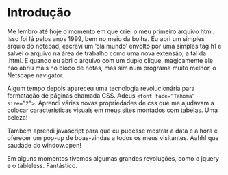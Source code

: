# Introdução

Me lembro até hoje o momento em que criei o meu primeiro arquivo html. Isso foi lá pelos anos 1999, bem no meio da bolha. Eu abri um simples arquio do notepad, escrevi um ‘olá mundo’ envolto por uma simples tag h1 e salvei o arquivo na área de trabalho como uma nova extensão, a tal da .html. E quando eu abri o arquivo com um duplo clique, magicamente ele não abriu mais no bloco de notas, mas sim num programa muito melhor, o Netscape navigator. 

Algum tempo depois apareceu uma tecnologia revolucionária para formatação de páginas chamada CSS. Adeus ```<font face=”Tahoma” size=”2”>```. Aprendi várias novas propriedades de css que me ajudavam a colocar características visuais em meus sites montados com tabelas. Uma beleza! 

Também aprendi javascript para que eu pudesse mostrar a data e a hora e oferecer um pop-up de boas-vindas a todos os meus visitantes. Aahh! que saudade do window.open! 

Em alguns momentos tivemos algumas grandes revoluções, como o jquery e o tableless. Fantástico.
 